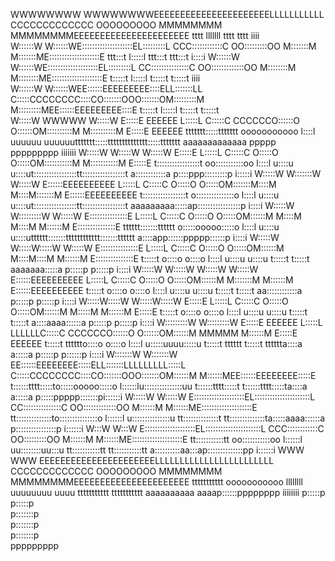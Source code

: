                                                                                                                                                                                                                                                                                                                                                       
                                                                                                                                                                                                                                                                                                                                                      
WWWWWWWW                           WWWWWWWWEEEEEEEEEEEEEEEEEEEEEELLLLLLLLLLL                    CCCCCCCCCCCCC     OOOOOOOOO     MMMMMMMM               MMMMMMMMEEEEEEEEEEEEEEEEEEEEEE              tttt                                lllllll                          tttt               tttt                                                 iiii  
W::::::W                           W::::::WE::::::::::::::::::::EL:::::::::L                 CCC::::::::::::C   OO:::::::::OO   M:::::::M             M:::::::ME::::::::::::::::::::E           ttt:::t                                l:::::l                       ttt:::t            ttt:::t                                                i::::i 
W::::::W                           W::::::WE::::::::::::::::::::EL:::::::::L               CC:::::::::::::::C OO:::::::::::::OO M::::::::M           M::::::::ME::::::::::::::::::::E           t:::::t                                l:::::l                       t:::::t            t:::::t                                                 iiii  
W::::::W                           W::::::WEE::::::EEEEEEEEE::::ELL:::::::LL              C:::::CCCCCCCC::::CO:::::::OOO:::::::OM:::::::::M         M:::::::::MEE::::::EEEEEEEEE::::E           t:::::t                                l:::::l                       t:::::t            t:::::t                                                       
 W:::::W           WWWWW           W:::::W   E:::::E       EEEEEE  L:::::L               C:::::C       CCCCCCO::::::O   O::::::OM::::::::::M       M::::::::::M  E:::::E       EEEEEE     ttttttt:::::ttttttt       ooooooooooo         l::::l uuuuuu    uuuuuuttttttt:::::tttttttttttttt:::::ttttttt      aaaaaaaaaaaaa  ppppp   ppppppppp   iiiiiii 
  W:::::W         W:::::W         W:::::W    E:::::E               L:::::L              C:::::C              O:::::O     O:::::OM:::::::::::M     M:::::::::::M  E:::::E                  t:::::::::::::::::t     oo:::::::::::oo       l::::l u::::u    u::::ut:::::::::::::::::tt:::::::::::::::::t      a::::::::::::a p::::ppp:::::::::p  i:::::i 
   W:::::W       W:::::::W       W:::::W     E::::::EEEEEEEEEE     L:::::L              C:::::C              O:::::O     O:::::OM:::::::M::::M   M::::M:::::::M  E::::::EEEEEEEEEE        t:::::::::::::::::t    o:::::::::::::::o      l::::l u::::u    u::::ut:::::::::::::::::tt:::::::::::::::::t      aaaaaaaaa:::::ap:::::::::::::::::p  i::::i 
    W:::::W     W:::::::::W     W:::::W      E:::::::::::::::E     L:::::L              C:::::C              O:::::O     O:::::OM::::::M M::::M M::::M M::::::M  E:::::::::::::::E        tttttt:::::::tttttt    o:::::ooooo:::::o      l::::l u::::u    u::::utttttt:::::::tttttttttttt:::::::tttttt               a::::app::::::ppppp::::::p i::::i 
     W:::::W   W:::::W:::::W   W:::::W       E:::::::::::::::E     L:::::L              C:::::C              O:::::O     O:::::OM::::::M  M::::M::::M  M::::::M  E:::::::::::::::E              t:::::t          o::::o     o::::o      l::::l u::::u    u::::u      t:::::t            t:::::t              aaaaaaa:::::a p:::::p     p:::::p i::::i 
      W:::::W W:::::W W:::::W W:::::W        E::::::EEEEEEEEEE     L:::::L              C:::::C              O:::::O     O:::::OM::::::M   M:::::::M   M::::::M  E::::::EEEEEEEEEE              t:::::t          o::::o     o::::o      l::::l u::::u    u::::u      t:::::t            t:::::t            aa::::::::::::a p:::::p     p:::::p i::::i 
       W:::::W:::::W   W:::::W:::::W         E:::::E               L:::::L              C:::::C              O:::::O     O:::::OM::::::M    M:::::M    M::::::M  E:::::E                        t:::::t          o::::o     o::::o      l::::l u::::u    u::::u      t:::::t            t:::::t           a::::aaaa::::::a p:::::p     p:::::p i::::i 
        W:::::::::W     W:::::::::W          E:::::E       EEEEEE  L:::::L         LLLLLLC:::::C       CCCCCCO::::::O   O::::::OM::::::M     MMMMM     M::::::M  E:::::E       EEEEEE           t:::::t    tttttto::::o     o::::o      l::::l u:::::uuuu:::::u      t:::::t    tttttt  t:::::t    tttttta::::a    a:::::a p:::::p    p::::::p i::::i 
         W:::::::W       W:::::::W         EE::::::EEEEEEEE:::::ELL:::::::LLLLLLLLL:::::L C:::::CCCCCCCC::::CO:::::::OOO:::::::OM::::::M               M::::::MEE::::::EEEEEEEE:::::E           t::::::tttt:::::to:::::ooooo:::::o     l::::::lu:::::::::::::::uu    t::::::tttt:::::t  t::::::tttt:::::ta::::a    a:::::a p:::::ppppp:::::::pi::::::i
          W:::::W         W:::::W          E::::::::::::::::::::EL::::::::::::::::::::::L  CC:::::::::::::::C OO:::::::::::::OO M::::::M               M::::::ME::::::::::::::::::::E           tt::::::::::::::to:::::::::::::::o     l::::::l u:::::::::::::::u    tt::::::::::::::t  tt::::::::::::::ta:::::aaaa::::::a p::::::::::::::::p i::::::i
           W:::W           W:::W           E::::::::::::::::::::EL::::::::::::::::::::::L    CCC::::::::::::C   OO:::::::::OO   M::::::M               M::::::ME::::::::::::::::::::E             tt:::::::::::tt oo:::::::::::oo      l::::::l  uu::::::::uu:::u      tt:::::::::::tt    tt:::::::::::tt a::::::::::aa:::ap::::::::::::::pp  i::::::i
            WWW             WWW            EEEEEEEEEEEEEEEEEEEEEELLLLLLLLLLLLLLLLLLLLLLLL       CCCCCCCCCCCCC     OOOOOOOOO     MMMMMMMM               MMMMMMMMEEEEEEEEEEEEEEEEEEEEEE               ttttttttttt     ooooooooooo        llllllll    uuuuuuuu  uuuu        ttttttttttt        ttttttttttt    aaaaaaaaaa  aaaap::::::pppppppp    iiiiiiii
                                                                                                                                                                                                                                                                                                                           p:::::p                    
                                                                                                                                                                                                                                                                                                                           p:::::p                    
                                                                                                                                                                                                                                                                                                                          p:::::::p                   
                                                                                                                                                                                                                                                                                                                          p:::::::p                   
                                                                                                                                                                                                                                                                                                                          p:::::::p                   
                                                                                                                                                                                                                                                                                                                          ppppppppp                   
                                                                                                                                                                                                                                                                                                                                                      
